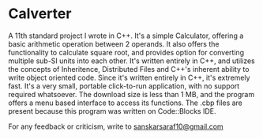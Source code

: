 # Calverter
A 11th standard project I wrote in C++.
It's a simple Calculator, offering a basic arithmetic operation between 2 operands.
It also offers the functionality to calculate square root, and provides option for converting
multiple sub-SI units into each other.
It's written entirely in C++, and utilizes the concepts of Inheritence, Distributed Files and C++'s inherent ability to write object oriented code.
Since it's written entirely in C++, it's extremely fast.
It's a very small, portable click-to-run application, with no support required whatsoever. The download size is less than 1 MB, and the program offers a menu based interface to access its functions.
The .cbp files are present because this program was written on Code::Blocks IDE.

For any feedback or criticism, write to sanskarsaraf10@gmail.com
